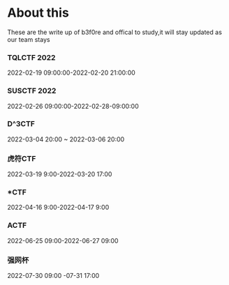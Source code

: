 # About this 

These are the write up of b3f0re and offical to study,it will stay updated as our team stays

### TQLCTF 2022

2022-02-19 09:00:00-2022-02-20 21:00:00

### SUSCTF 2022

2022-02-26 09:00:00-2022-02-28-09:00:00

### D^3CTF

2022-03-04 20:00 ~ 2022-03-06 20:00

### 虎符CTF

2022-03-19 9:00-2022-03-20 17:00

### *CTF

2022-04-16 9:00-2022-04-17 9:00

### ACTF

 2022-06-25 09:00-2022-06-27 09:00

### 强网杯

2022-07-30 09:00 -07-31 17:00

